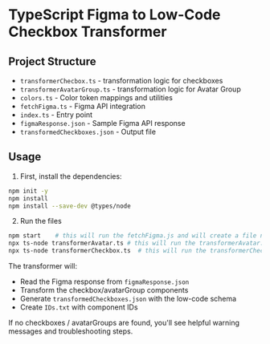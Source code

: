 # TypeScript Figma to Low-Code Checkbox Transformer


## Project Structure

- `transformerChecbox.ts` - transformation logic for checkboxes
- `transformerAvatarGroup.ts` - transformation logic for Avatar Group
- `colors.ts` - Color token mappings and utilities
- `fetchFigma.ts` - Figma API integration
- `index.ts` - Entry point
- `figmaResponse.json` - Sample Figma API response
- `transformedCheckboxes.json` - Output file

## Usage

1. First, install the dependencies:
```bash
npm init -y
npm install
npm install --save-dev @types/node
```

2. Run the files
```bash
npm start    # this will run the fetchFigma.js and will create a file named figmaResponse.json and a file ID.txt
npx ts-node transformerAvatar.ts # this will run the transformerAvatar.ts and will create transformedAvatarGroups.json
npx ts-node transformerCheckbox.ts  # this will run the transformerCheckbox.ts and will create transformedCheckbox.json
```

The transformer will:
- Read the Figma response from `figmaResponse.json`
- Transform the checkbox/avatarGroup components
- Generate `transformedCheckboxes.json` with the low-code schema
- Create `IDs.txt` with component IDs

If no checkboxes / avatarGroups are found, you'll see helpful warning messages and troubleshooting steps.




